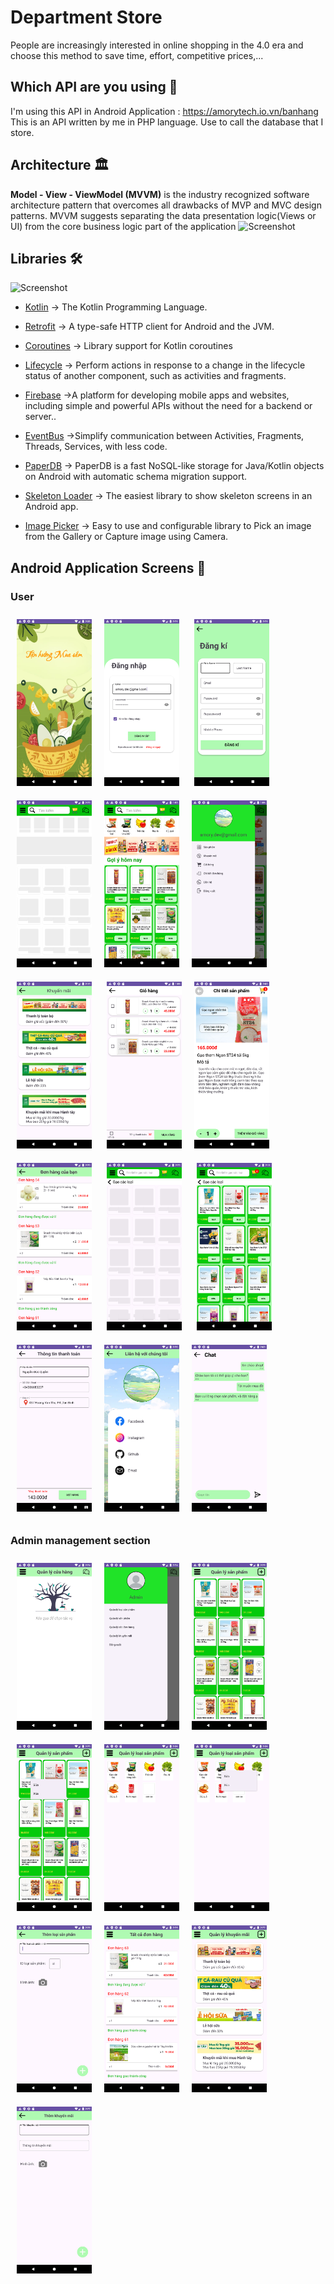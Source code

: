 # Department Store
People are increasingly interested in online shopping in the 4.0 era and choose this method to save time, effort, competitive prices,...

## Which API are you using 🤔
I'm using this API in Android Application : https://amorytech.io.vn/banhang
This is an API written by me in PHP language. Use to call the database that I store.

## Architecture 🏛

**Model - View - ViewModel (MVVM)** is the industry recognized software architecture pattern that overcomes all drawbacks of MVP and MVC design patterns. MVVM suggests separating the data presentation logic(Views or UI) from the core business logic part of the application
![Screenshot](https://miro.medium.com/v2/resize:fit:1400/format:webp/0*mwVSPyoOCFtSufKh.png)

## Libraries 🛠
![Screenshot](https://anteelo.com/wp-content/uploads/2021/05/Android-libraries.jpg)
- [Kotlin](https://github.com/JetBrains/kotlin) -> The Kotlin Programming Language.
- [Retrofit](https://github.com/square/retrofit) -> A type-safe HTTP client for Android and the JVM.

- [Coroutines](https://github.com/Kotlin/kotlinx.coroutines) -> Library support for Kotlin coroutines
- [Lifecycle](https://developer.android.com/jetpack/androidx/releases/lifecycle) -> Perform actions in response to a change in the lifecycle status of another component, such as activities and fragments.
- [Firebase](https://firebase.google.com/) ->A platform for developing mobile apps and websites, including simple and powerful APIs without the need for a backend or server..
- [EventBus](https://github.com/greenrobot/EventBus) ->Simplify communication between Activities, Fragments, Threads, Services, with less code.
- [PaperDB](https://github.com/pilgr/Paper) -> PaperDB is a fast NoSQL-like storage for Java/Kotlin objects on Android with automatic schema migration support.
- [Skeleton Loader](https://github.com/ericktijerou/koleton) -> The easiest library to show skeleton screens in an Android app.
- [Image Picker](https://github.com/Dhaval2404/ImagePicker) -> Easy to use and configurable library to Pick an image from the Gallery or Capture image using Camera.
  
## Android Application Screens 📱
### User
<img style='margin: 10px' src="screenshots/splashscreen.png" width="120" /><img style='margin: 10px' src="screenshots/dangnhap.png" width="120" /> <img style='margin: 10px' src="screenshots/dangki.png" width="120" /><img style='margin: 10px' src="screenshots/shimer_loader_main.png" width="120" /><img style='margin: 10px' src="screenshots/mainActivity.png" width="120" /><img style='margin: 10px' src="screenshots/navigation.png" width="120" /> <img style='margin: 10px' src="screenshots/khuyenmai.png" width="120" />
<img style='margin: 10px' src="screenshots/giohang.png" width="120" /><img style='margin: 10px' src="screenshots/chitietsanpham.png" width="120" /> <img style='margin: 10px' src="screenshots/chitietdonhang.png" width="120"> <img style='margin: 10px' src="screenshots/shimmer_loader_loai.png" width="120" /> <img style='margin: 10px' src="screenshots/sanphamtheoloai.png" width="120" /> <img style='margin: 10px' src="screenshots/thanhtoan.png" width="120" /><img style='margin: 10px' src="screenshots/lienhe.png" width="120" /><img style='margin: 10px' src="screenshots/chat.png" width="120" />

### Admin management section
<img style='margin: 10px' src="screenshots/main_admin.png" width="120" /><img style='margin: 10px' src="screenshots/navigation_admin.png" width="120" /><img style='margin: 10px' src="screenshots/quanlysanpham.png" width="120" /><img style='margin: 10px' src="screenshots/adminsuaxoasanpham.png" width="120" /><img style='margin: 10px' src="screenshots/adminquanlyloaisanpham.png" width="120" />
<img style='margin: 10px' src="screenshots/adminsuaxoaloaisanpham.png" width="120" /><img style='margin: 10px' src="screenshots/adminthemloaisanpham.png" width="120" /><img style='margin: 10px' src="screenshots/admin_quanlydonhang.png" width="120" /><img style='margin: 10px' src="screenshots/adminquanlykhuyenmai.png" width="120" /><img style='margin: 10px' src="screenshots/admin_themkhuyenmai.png" width="120" />
